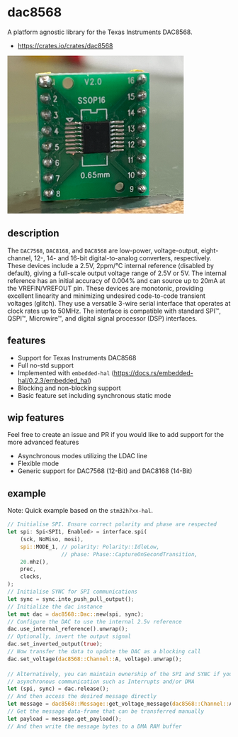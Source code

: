 # dac8568 

A platform agnostic library for the Texas Instruments DAC8568.

- https://crates.io/crates/dac8568

![dac8568](/documentation/dac8568_ssop16.png)

## description

The `DAC7568`, `DAC8168`, and `DAC8568` are low-power, voltage-output, eight-channel, 12-, 14- and 16-bit digital-to-analog converters, respectively. These devices include a 2.5V, 2ppm/°C internal reference (disabled by default), giving a full-scale output voltage range of 2.5V or 5V. The internal reference has an initial accuracy of 0.004% and can source up to 20mA at the VREFIN/VREFOUT pin. These devices are monotonic, providing excellent linearity and minimizing undesired code-to-code transient voltages (glitch). They use a versatile 3-wire serial interface that operates at clock rates up to 50MHz. The interface is compatible with standard SPI™, QSPI™, Microwire™, and digital signal processor (DSP) interfaces.

## features

- Support for Texas Instruments DAC8568
- Full no-std support
- Implemented with `embedded-hal` (https://docs.rs/embedded-hal/0.2.3/embedded_hal)
- Blocking and non-blocking support
- Basic feature set including synchronous static mode

## wip features

Feel free to create an issue and PR if you would like to add support for the more advanced features

- Asynchronous modes utilizing the LDAC line
- Flexible mode
- Generic support for DAC7568 (12-Bit) and DAC8168 (14-Bit)

## example

Note: Quick example based on the `stm32h7xx-hal`.

```rust
// Initialise SPI. Ensure correct polarity and phase are respected
let spi: Spi<SPI1, Enabled> = interface.spi(
    (sck, NoMiso, mosi),
    spi::MODE_1, // polarity: Polarity::IdleLow,
                 // phase: Phase::CaptureOnSecondTransition,
    20.mhz(),
    prec,
    clocks,
);
// Initialise SYNC for SPI communications
let sync = sync.into_push_pull_output();
// Initialize the dac instance
let mut dac = dac8568::Dac::new(spi, sync);
// Configure the DAC to use the internal 2.5v reference
dac.use_internal_reference().unwrap();
// Optionally, invert the output signal
dac.set_inverted_output(true);
// Now transfer the data to update the DAC as a blocking call
dac.set_voltage(dac8568::Channel::A, voltage).unwrap();

// Alternatively, you can maintain ownership of the SPI and SYNC if you need to use
// asynchronous communication such as Interrupts and/or DMA
let (spi, sync) = dac.release();
// And then access the desired message directly
let message = dac8568::Message::get_voltage_message(dac8568::Channel::A, voltage, false);
// Get the message data-frame that can be transferred manually
let payload = message.get_payload(); 
// And then write the message bytes to a DMA RAM buffer
```